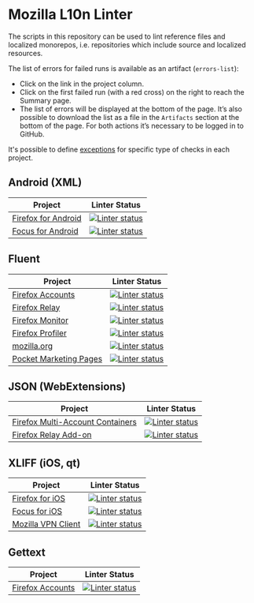 # Mozilla L10n Linter

The scripts in this repository can be used to lint reference files and
localized monorepos, i.e. repositories which include source and localized
resources.

The list of errors for failed runs is available as an artifact (`errors-list`):
* Click on the link in the project column.
* Click on the first failed run (with a red cross) on the right to reach the Summary page.
* The list of errors will be displayed at the bottom of the page. It’s also possible to download the list as a file in the `Artifacts` section at the bottom of the page. For both actions it’s necessary to be logged in to GitHub.

It's possible to define [exceptions](https://github.com/mozilla-l10n/mozl10n-linter/tree/main/l10n/exceptions) for specific type of checks in each project.

## Android (XML)

| Project | Linter Status |
|---------|---------------|
|[Firefox for Android](https://github.com/mozilla-l10n/mozl10n-linter/actions/workflows/firefox_android.yaml)|[![Linter status](https://github.com/mozilla-l10n/mozl10n-linter/actions/workflows/firefox_android.yaml/badge.svg)](https://github.com/mozilla-l10n/mozl10n-linter/actions/workflows/firefox_android.yaml)
|[Focus for Android](https://github.com/mozilla-l10n/mozl10n-linter/actions/workflows/focus_android.yaml)|[![Linter status](https://github.com/mozilla-l10n/mozl10n-linter/actions/workflows/focus_android.yaml/badge.svg)](https://github.com/mozilla-l10n/mozl10n-linter/actions/workflows/focus_android.yaml)

## Fluent

| Project | Linter Status |
|---------|---------------|
|[Firefox Accounts](https://github.com/mozilla-l10n/mozl10n-linter/actions/workflows/fxa.yaml)|[![Linter status](https://github.com/mozilla-l10n/mozl10n-linter/actions/workflows/fxa.yaml/badge.svg)](https://github.com/mozilla-l10n/mozl10n-linter/actions/workflows/fxa.yaml)
|[Firefox Relay](https://github.com/mozilla-l10n/mozl10n-linter/actions/workflows/relay.yaml)|[![Linter status](https://github.com/mozilla-l10n/mozl10n-linter/actions/workflows/relay.yaml/badge.svg)](https://github.com/mozilla-l10n/mozl10n-linter/actions/workflows/relay.yaml)
|[Firefox Monitor](https://github.com/mozilla-l10n/mozl10n-linter/actions/workflows/monitor.yaml)|[![Linter status](https://github.com/mozilla-l10n/mozl10n-linter/actions/workflows/monitor.yaml/badge.svg)](https://github.com/mozilla-l10n/mozl10n-linter/actions/workflows/monitor.yaml)
|[Firefox Profiler](https://github.com/mozilla-l10n/mozl10n-linter/actions/workflows/profiler.yaml)|[![Linter status](https://github.com/mozilla-l10n/mozl10n-linter/actions/workflows/profiler.yaml/badge.svg)](https://github.com/mozilla-l10n/mozl10n-linter/actions/workflows/profiler.yaml)
|[mozilla.org](https://github.com/mozilla-l10n/mozl10n-linter/actions/workflows/mozorg.yaml)|[![Linter status](https://github.com/mozilla-l10n/mozl10n-linter/actions/workflows/mozorg.yaml/badge.svg)](https://github.com/mozilla-l10n/mozl10n-linter/actions/workflows/mozorg.yaml)
|[Pocket Marketing Pages](https://github.com/mozilla-l10n/mozl10n-linter/actions/workflows/pocket.yaml)|[![Linter status](https://github.com/mozilla-l10n/mozl10n-linter/actions/workflows/pocket.yaml/badge.svg)](https://github.com/mozilla-l10n/mozl10n-linter/actions/workflows/pocket.yaml)

## JSON (WebExtensions)
| Project | Linter Status |
|---------|---------------|
|[Firefox Multi-Account Containers](https://github.com/mozilla-l10n/mozl10n-linter/actions/workflows/mac.yaml)|[![Linter status](https://github.com/mozilla-l10n/mozl10n-linter/actions/workflows/mac.yaml/badge.svg)](https://github.com/mozilla-l10n/mozl10n-linter/actions/workflows/mac.yaml)
|[Firefox Relay Add-on](https://github.com/mozilla-l10n/mozl10n-linter/actions/workflows/relay_addon.yaml)|[![Linter status](https://github.com/mozilla-l10n/mozl10n-linter/actions/workflows/relay_addon.yaml/badge.svg)](https://github.com/mozilla-l10n/mozl10n-linter/actions/workflows/relay_addon.yaml)

## XLIFF (iOS, qt)
| Project | Linter Status |
|---------|---------------|
|[Firefox for iOS](https://github.com/mozilla-l10n/mozl10n-linter/actions/workflows/firefox_ios.yaml)|[![Linter status](https://github.com/mozilla-l10n/mozl10n-linter/actions/workflows/firefox_ios.yaml/badge.svg)](https://github.com/mozilla-l10n/mozl10n-linter/actions/workflows/firefox_ios.yaml)
|[Focus for iOS](https://github.com/mozilla-l10n/mozl10n-linter/actions/workflows/focus_ios.yaml)|[![Linter status](https://github.com/mozilla-l10n/mozl10n-linter/actions/workflows/focus_ios.yaml/badge.svg)](https://github.com/mozilla-l10n/mozl10n-linter/actions/workflows/focus_ios.yaml)
|[Mozilla VPN Client](https://github.com/mozilla-l10n/mozl10n-linter/actions/workflows/vpn.yaml)|[![Linter status](https://github.com/mozilla-l10n/mozl10n-linter/actions/workflows/vpn.yaml/badge.svg)](https://github.com/mozilla-l10n/mozl10n-linter/actions/workflows/vpn.yaml)

## Gettext
| Project | Linter Status |
|---------|---------------|
|[Firefox Accounts](https://github.com/mozilla-l10n/mozl10n-linter/actions/workflows/fxa_gettext.yaml)|[![Linter status](https://github.com/mozilla-l10n/mozl10n-linter/actions/workflows/fxa_gettext.yaml/badge.svg)](https://github.com/mozilla-l10n/mozl10n-linter/actions/workflows/fxa_gettext.yaml)
